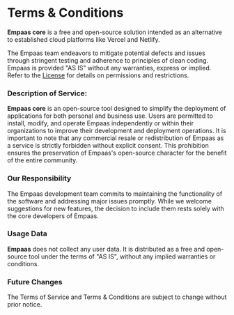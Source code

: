 # Terms & Conditions

**Empaas core** is a free and open-source solution intended as an alternative to established cloud platforms like Vercel and Netlify.

The Empaas team endeavors to mitigate potential defects and issues through stringent testing and adherence to principles of clean coding. Empaas is provided "AS IS" without any warranties, express or implied. Refer to the [License](https://github.com/esmosolutions/Empaas/blob/main/LICENSE) for details on permissions and restrictions.


### Description of Service:

**Empaas core** is an open-source tool designed to simplify the deployment of applications for both personal and business use. Users are permitted to install, modify, and operate Empaas independently or within their organizations to improve their development and deployment operations. It is important to note that any commercial resale or redistribution of Empaas as a service is strictly forbidden without explicit consent. This prohibition ensures the preservation of Empaas's open-source character for the benefit of the entire community.

### Our Responsibility

The Empaas development team commits to maintaining the functionality of the software and addressing major issues promptly. While we welcome suggestions for new features, the decision to include them rests solely with the core developers of Empaas.

### Usage Data

**Empaas** does not collect any user data. It is distributed as a free and open-source tool under the terms of "AS IS", without any implied warranties or conditions.

### Future Changes

The Terms of Service and Terms & Conditions are subject to change without prior notice.
